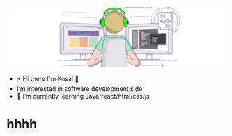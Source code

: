 ![image src](https://raw.githubusercontent.com/leorrose/leorrose/master/readme_header.gif)
- ⚡ Hi there I'm Kusal 👀 
- I’m interested in software development side
- 🌱 I’m currently learning Java/react/html/css/js

<h1>hhhh</h1>



<!--
**kusal-madura-yapa/kusal-madura-yapa** is a ✨ _special_ ✨ repository because its `README.md` (this file) appears on your GitHub profile.

Here are some ideas to get you started:

- 🔭 I’m currently working on ...
- 🌱 I’m currently learning ...
- 👯 I’m looking to collaborate on ...
- 🤔 I’m looking for help with ...
- 💬 Ask me about ...
- 📫 How to reach me: ...
- 😄 Pronouns: ...
- ⚡ Fun fact: ...
-->
